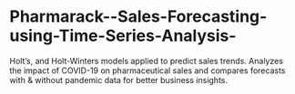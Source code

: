# Pharmarack--Sales-Forecasting-using-Time-Series-Analysis-
Holt’s, and Holt-Winters models applied to predict sales trends. Analyzes the impact of COVID-19 on pharmaceutical sales and compares forecasts with &amp; without pandemic data for better business insights.
